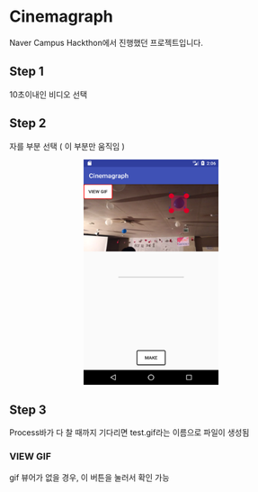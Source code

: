 # Cinemagraph
Naver Campus Hackthon에서 진행했던 프로젝트입니다.

## Step 1
10초이내인 비디오 선택
## Step 2
자를 부분 선택 ( 이 부분만 움직임 )
<p align="center"> <img src ="./demo/crop.png" width="240" height="400"><p>

## Step 3
Process바가 다 찰 때까지 기다리면 test.gif라는 이름으로 파일이 생성됨

### VIEW GIF
gif 뷰어가 없을 경우, 이 버튼을 눌러서 확인 가능
